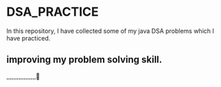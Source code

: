 # DSA_PRACTICE

In this repository, I have collected some of my java DSA problems which I have practiced.


## improving my problem solving skill.
,,,,,,,,,,,,,,,,,🙂
